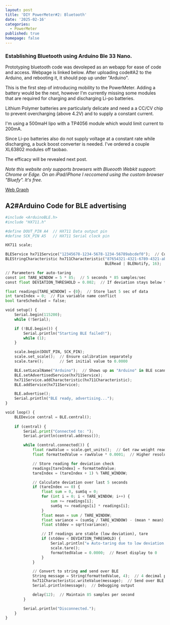 ```yaml
---
layout: post
title: 'DIY PowerMeter#2: Bluetooth'
date: '2025-02-16'
categories:
  - PowerMeter
published: true
homepage: false
---
```


### Establishing Bluetooth using Arduino Ble 33 Nano.

Prototyping bluetooth code was devoleped as an webapp for ease of code and access. Webpage is linked below. After uploading code#A2 to the Arduino, and rebooting it, it should pop up under "Arduino".

This is the first step of introducing mobility to the PowerMeter. Adding a battery would be the next, however I'm currently missing some modules that are required for charging and discharging Li-po batteries.

Lithium Polymer batteries are particularly delicate and need a a CC/CV chip to prevent overcharging (above 4.2V) and to supply a constant current.

I'm using a 500maH lipo with a TP4056 module which would limit current to 200mA.

Since Li-po batteries also do not supply voltage at a constant rate while discharging, a buck boost converter is needed. I've ordered a couple XL63802 modules off taobao.

The efficacy will be revealed next post.

_Note this website only supports browsers with Blueooth Webkit support: Chrome or Edge. On an iPad/iPhone I reccomend using the custom browser "Bluefy". It's free._

[Web Graph](https://webble-8a6e1a.gitlab.io/)

<h2>A2#Arduino Code for BLE advertising</h2>

```python
#include <ArduinoBLE.h>
#include "HX711.h"

#define DOUT_PIN A4  // HX711 Data output pin
#define SCK_PIN A5   // HX711 Serial clock pin

HX711 scale;

BLEService hx711Service("12345678-1234-5678-1234-56789abcdef0");  // Custom BLE service UUID
BLEStringCharacteristic hx711Characteristic("87654321-4321-6789-4321-abcdef987654", 
                                            BLERead | BLENotify, 16);  // Max 16 characters

// Parameters for auto-taring
const int TARE_WINDOW = 5 * 85;  // 5 seconds * 85 samples/sec
const float DEVIATION_THRESHOLD = 0.002;  // If deviation stays below this, tare

float readings[TARE_WINDOW] = {0};  // Store last 5 sec of data
int tareIndex = 0;  // Fix variable name conflict
bool tareScheduled = false;

void setup() {
    Serial.begin(115200);
    while (!Serial);

    if (!BLE.begin()) {
        Serial.println("Starting BLE failed!");
        while (1);
    }

    scale.begin(DOUT_PIN, SCK_PIN);
    scale.set_scale();  // Ensure calibration separately
    scale.tare();       // Set initial value to 0.0000

    BLE.setLocalName("Arduino");  // Shows up as "Arduino" in BLE scanner
    BLE.setAdvertisedService(hx711Service);
    hx711Service.addCharacteristic(hx711Characteristic);
    BLE.addService(hx711Service);

    BLE.advertise();
    Serial.println("BLE ready, advertising...");
}

void loop() {
    BLEDevice central = BLE.central();
    
    if (central) {
        Serial.print("Connected to: ");
        Serial.println(central.address());

        while (central.connected()) {
            float rawValue = scale.get_units();  // Get raw weight reading
            float formattedValue = rawValue * 0.0001;  // Higher resolution

            // Store reading for deviation check
            readings[tareIndex] = formattedValue;
            tareIndex = (tareIndex + 1) % TARE_WINDOW;

            // Calculate deviation over last 5 seconds
            if (tareIndex == 0) {
                float sum = 0, sumSq = 0;
                for (int i = 0; i < TARE_WINDOW; i++) {
                    sum += readings[i];
                    sumSq += readings[i] * readings[i];
                }
                float mean = sum / TARE_WINDOW;
                float variance = (sumSq / TARE_WINDOW) - (mean * mean);
                float stddev = sqrt(variance);

                // If readings are stable (low deviation), tare
                if (stddev < DEVIATION_THRESHOLD) {
                    Serial.println("♻️ Auto-taring due to low deviation...");
                    scale.tare();
                    formattedValue = 0.0000;  // Reset display to 0
                }
            }

            // Convert to string and send over BLE
            String message = String(formattedValue, 4);  // 4 decimal places
            hx711Characteristic.writeValue(message);  // Send over BLE
            Serial.println(message);  // Debugging output

            delay(12);  // Maintain 85 samples per second
        }

        Serial.println("Disconnected.");
    }
}

```
